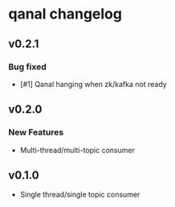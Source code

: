 # qanal changelog

## v0.2.1

### Bug fixed

* [#1] Qanal hanging when zk/kafka not ready


## v0.2.0

### New Features

* Multi-thread/multi-topic consumer


## v0.1.0

* Single thread/single topic consumer
